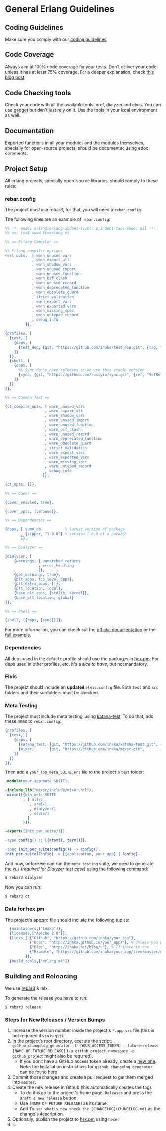 # General Erlang Guidelines

## Coding Guidelines

 Make sure you comply with our [coding guidelines](http://github.com/inaka/erlang_guidelines)

##	Code Coverage

 Always aim at 100% code coverage for your tests.
 Don't deliver your code unless it has at least 75% coverage.
 For a deeper explanation, check [this blog post](http://inaka.net/blog/2015/02/24/test-exceptions/)

##	Code Checking tools

 Check your code with all the available tools: xref, dialyzer and elvis. You can use [gadget](http://gadget.inakalabs.com) but don't just rely on it. Use the tools in your local environment as well.

##	Documentation

 Exported functions in all your modules and the modules themselves, specially for open-source projects, should be documented using edoc comments.

## Project Setup

All erlang projects, specially open-source libraries, should comply to these rules:

### rebar.config

The project must use rebar3, for that, you will need a `rebar.config`.

The following lines are an example of `rebar.config`:

```erlang
%% -*- mode: erlang;erlang-indent-level: 2;indent-tabs-mode: nil -*-
%% ex: ts=4 sw=4 ft=erlang et

%% == Erlang Compiler ==

%% Erlang compiler options
{erl_opts,  [ warn_unused_vars
            , warn_export_all
            , warn_shadow_vars
            , warn_unused_import
            , warn_unused_function
            , warn_bif_clash
            , warn_unused_record
            , warn_deprecated_function
            , warn_obsolete_guard
            , strict_validation
            , warn_export_vars
            , warn_exported_vars
            , warn_missing_spec
            , warn_untyped_record
            , debug_info
         ]}.

{profiles, [
  {test, [
    {deps, [
      {test_dep, {git, "https://github.com/inaka/test_dep.git", {tag, "0.0.1"}}}
    ]}
  ]},
  {shell, [
    {deps, [
      %% Sync don't have releases so we use this stable version
      {sync, {git, "https://github.com/rustyio/sync.git", {ref, "9c78e7b"}}}
    ]}
  ]}
]}.

%% == Common Test ==

{ct_compile_opts, [ warn_unused_vars
                  , warn_export_all
                  , warn_shadow_vars
                  , warn_unused_import
                  , warn_unused_function
                  , warn_bif_clash
                  , warn_unused_record
                  , warn_deprecated_function
                  , warn_obsolete_guard
                  , strict_validation
                  , warn_export_vars
                  , warn_exported_vars
                  , warn_missing_spec
                  , warn_untyped_record
                  , debug_info
                 ]}.

{ct_opts, []}.

%% == Cover ==

{cover_enabled, true}.

{cover_opts, [verbose]}.

%% == Dependencies ==

{deps, [ sumo_db           % latest version of package
       , {zipper, "1.0.0"} % version 1.0.0 of a package
       ]}.

%% == Dialyzer ==

{dialyzer, [
    {warnings, [ unmatched_returns
               , error_handling
               ]},
    {get_warnings, true},
    {plt_apps, top_level_deps},
    {plt_extra_apps, []},
    {plt_location, local},
    {base_plt_apps, [stdlib, kernel]},
    {base_plt_location, global}
]}.

%% == Shell ==

{shell, [{apps, [sync]}]}.

```

For more information, you can check out the [official documentation](https://www.rebar3.org/docs/) or the [full example](https://github.com/erlang/rebar3/blob/master/rebar.config.sample).

### Dependencies

All deps used in the `default` profile should use the packages in [hex.pm](http://hex.pm). For deps used in other profiles, etc. it's a _nice to have_, but not mandatory.

### Elvis

The project should include an **updated** `elvis.config` file. Both `test` and `src` folders and their subfolders must be checked.

### Meta Testing

The project must include meta testing, using [katana-test](http://github.com/inaka/katana-test).
To do that, add these lines to `rebar.config`:

```erlang
{profiles, [
  {test, [
    {deps, [
      {katana_test, {git, "https://github.com/inaka/katana-test.git", {tag, "THE MOST RECENT VERSION"}}},
      {mixer,       {git, "https://github.com/inaka/mixer.git",       {tag, "THE MOST RECENT VERSION"}}}
    ]}
  ]}
]}.
```

Then add a `your_app_meta_SUITE.erl` file to the project's `test` folder:

```erlang
-module(your_app_meta_SUITE).

-include_lib("mixer/include/mixer.hrl").
-mixin([{ktn_meta_SUITE
        , [ all/0
           , xref/1
           , dialyzer/1
           , elvis/1
          ]
        }]).

-export([init_per_suite/1]).

-type config() :: [{atom(), term()}].

-spec init_per_suite(config()) -> config().
init_per_suite(Config) -> [{application, your_app} | Config].
```

And now, before we can run the `meta testing` suite, we need to generate the [`PLT`](http://erlang.org/doc/apps/dialyzer/dialyzer_chapter.html#id59082) (*required for Dialyzer test case*) using the following command:

``` bash
$ rebar3 dialyzer
```

Now you can run:

``` bash
$ rebar3 ct
```

### Data for hex.pm

The project's app.src file should include the following tuples:

```erlang
  {maintainers,["Inaka"]},
  {licenses,["Apache 2.0"]},
  {links,[ {"Github", "https://github.com/inaka/your_app"},
           {"Docs", "http://inaka.github.io/your_app/"}, % Unless you publish the docs directly on hex.pm
           {"Blog", "http://inaka.net/blog/…"}, % If there is one
           {"Example", "https://github.com/inaka/your_app/tree/master/example"} % If there is one
         ]},
  {build_tools,["erlang.mk"]}
```

##  Building and Releasing

  We use [rebar3](http://www.rebar3.org/) & relx.

  To generate the release you have to run:

  ``` bash
  $ rebar3 release
  ```

### Steps for New Releases / Version Bumps

   1. Increase the version number inside the project's `*.app.src` file (this is not required if `vsn` is `git`).
   2. In the project's root directory, execute the script:
   `github_changelog_generator -t [YOUR_ACCESS_TOKEN] --future-release [NAME OF FUTURE RELEASE]`
   (`-u github_project_namespace -p github_project` might also be required).
      * If you don't have a GitHub access token already, create a [new one](https://github.com/settings/tokens).
      *Note*: the Installation instructions for `github_changelog_generator` can be found 
      [here](https://github.com/github-changelog-generator/github-changelog-generator#installation)
   3. Commit those changes and create a pull request to get them merged into `master`.
   4. Create the new release in Github (this automatically creates the tag).
      * To do this go to the project's home page, `Releases` and press the `Draft a new release` button.
      * Use `[NAME OF FUTURE RELEASE]` as its name.
      * Add `To see what's new check the [CHANGELOG](CHANGELOG.md)` as the change's description.
   5. Optionally, publish the project to [hex.pm](http://hex.pm) using `hexer`
   6. :boom:
